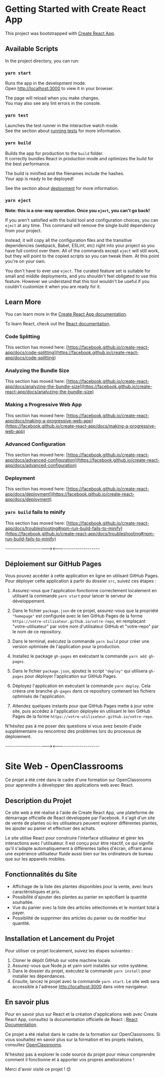 # Getting Started with Create React App

This project was bootstrapped with [Create React App](https://github.com/facebook/create-react-app).

## Available Scripts

In the project directory, you can run:

### `yarn start`

Runs the app in the development mode.\
Open [http://localhost:3000](http://localhost:3000) to view it in your browser.

The page will reload when you make changes.\
You may also see any lint errors in the console.

### `yarn test`

Launches the test runner in the interactive watch mode.\
See the section about [running tests](https://facebook.github.io/create-react-app/docs/running-tests) for more information.

### `yarn build`

Builds the app for production to the `build` folder.\
It correctly bundles React in production mode and optimizes the build for the best performance.

The build is minified and the filenames include the hashes.\
Your app is ready to be deployed!

See the section about [deployment](https://facebook.github.io/create-react-app/docs/deployment) for more information.

### `yarn eject`

**Note: this is a one-way operation. Once you `eject`, you can't go back!**

If you aren't satisfied with the build tool and configuration choices, you can `eject` at any time. This command will remove the single build dependency from your project.

Instead, it will copy all the configuration files and the transitive dependencies (webpack, Babel, ESLint, etc) right into your project so you have full control over them. All of the commands except `eject` will still work, but they will point to the copied scripts so you can tweak them. At this point you're on your own.

You don't have to ever use `eject`. The curated feature set is suitable for small and middle deployments, and you shouldn't feel obligated to use this feature. However we understand that this tool wouldn't be useful if you couldn't customize it when you are ready for it.

## Learn More

You can learn more in the [Create React App documentation](https://facebook.github.io/create-react-app/docs/getting-started).

To learn React, check out the [React documentation](https://reactjs.org/).

### Code Splitting

This section has moved here: [https://facebook.github.io/create-react-app/docs/code-splitting](https://facebook.github.io/create-react-app/docs/code-splitting)

### Analyzing the Bundle Size

This section has moved here: [https://facebook.github.io/create-react-app/docs/analyzing-the-bundle-size](https://facebook.github.io/create-react-app/docs/analyzing-the-bundle-size)

### Making a Progressive Web App

This section has moved here: [https://facebook.github.io/create-react-app/docs/making-a-progressive-web-app](https://facebook.github.io/create-react-app/docs/making-a-progressive-web-app)

### Advanced Configuration

This section has moved here: [https://facebook.github.io/create-react-app/docs/advanced-configuration](https://facebook.github.io/create-react-app/docs/advanced-configuration)

### Deployment

This section has moved here: [https://facebook.github.io/create-react-app/docs/deployment](https://facebook.github.io/create-react-app/docs/deployment)

### `yarn build` fails to minify

This section has moved here: [https://facebook.github.io/create-react-app/docs/troubleshooting#npm-run-build-fails-to-minify](https://facebook.github.io/create-react-app/docs/troubleshooting#npm-run-build-fails-to-minify)

---------------------><---------------------

## Déploiement sur GitHub Pages

Vous pouvez accéder à cette application en ligne en utilisant GitHub Pages. Pour déployer cette application à partir du dossier `src`, suivez ces étapes :

1. Assurez-vous que l'application fonctionne correctement localement en utilisant la commande `yarn start` pour lancer le serveur de développement.

2. Dans le fichier `package.json` de ce projet, assurez-vous que la propriété `"homepage"` est configurée avec le lien GitHub Pages de la forme `https://votre-utilisateur.github.io/votre-repo`, en remplaçant "votre-utilisateur" par votre nom d'utilisateur GitHub et "votre-repo" par le nom de ce repository.

3. Dans le terminal, exécutez la commande `yarn build` pour créer une version optimisée de l'application pour la production.

4. Installez le package `gh-pages` en exécutant la commande `yarn add gh-pages`.

5. Dans le fichier `package.json`, ajoutez le script `"deploy"` qui utilisera `gh-pages` pour déployer l'application sur GitHub Pages.

6. Déployez l'application en exécutant la commande `yarn deploy`. Cela créera une branche `gh-pages` dans ce repository contenant les fichiers optimisés de l'application.

7. Attendez quelques instants pour que GitHub Pages mette à jour votre site, puis accédez à l'application déployée en utilisant le lien GitHub Pages de la forme `https://votre-utilisateur.github.io/votre-repo`.

N'hésitez pas à me poser des questions si vous avez besoin d'aide supplémentaire ou rencontrez des problèmes lors du processus de déploiement.

---------------------><---------------------
# Site Web - OpenClassrooms

Ce projet a été créé dans le cadre d'une formation sur OpenClassrooms pour apprendre à développer des applications web avec React.

## Description du Projet

Ce site web a été réalisé à l'aide de Create React App, une plateforme de démarrage officielle de React développée par Facebook. Il s'agit d'un site de vente de plantes où les utilisateurs peuvent explorer différentes plantes, les ajouter au panier et effectuer des achats.

Le site utilise React pour construire l'interface utilisateur et gérer les interactions avec l'utilisateur. Il est conçu pour être réactif, ce qui signifie qu'il s'adapte automatiquement à différentes tailles d'écran, offrant ainsi une expérience utilisateur fluide aussi bien sur les ordinateurs de bureau que sur les appareils mobiles.

## Fonctionnalités du Site

- Affichage de la liste des plantes disponibles pour la vente, avec leurs caractéristiques et prix.
- Possibilité d'ajouter des plantes au panier en spécifiant la quantité souhaitée.
- Vue du panier avec la liste des articles sélectionnés et le montant total à payer.
- Possibilité de supprimer des articles du panier ou de modifier leur quantité.

## Installation et Lancement du Projet

Pour utiliser ce projet localement, suivez les étapes suivantes :

1. Cloner le dépôt GitHub sur votre machine locale.
2. Assurez-vous que Node.js et yarn sont installés sur votre système.
3. Dans le dossier du projet, exécutez la commande `yarn install` pour installer les dépendances.
4. Ensuite, lancez le projet avec la commande `yarn start`. Le site web sera accessible à l'adresse [http://localhost:3000](http://localhost:3000) dans votre navigateur.

## En savoir plus

Pour en savoir plus sur React et la création d'applications web avec Create React App, consultez la documentation officielle de React : [React Documentation](https://reactjs.org/).

Ce projet a été réalisé dans le cadre de la formation sur OpenClassrooms. Si vous souhaitez en savoir plus sur la formation et les projets réalisés, consultez [OpenClassrooms](https://openclassrooms.com/).

N'hésitez pas à explorer le code source du projet pour mieux comprendre comment il fonctionne et à apporter vos propres améliorations !

Merci d'avoir visité ce projet ! 😊
